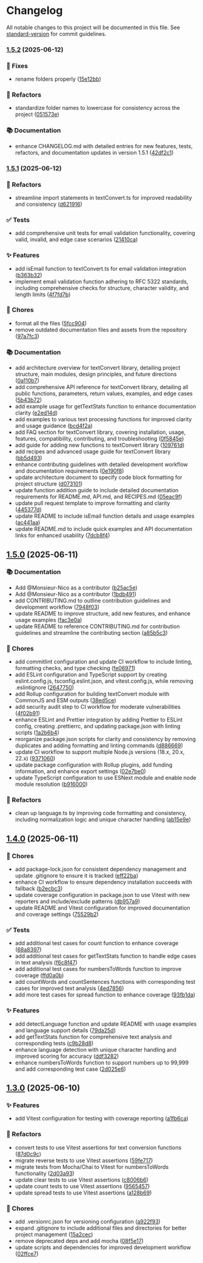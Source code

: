 # Changelog

All notable changes to this project will be documented in this file. See [standard-version](https://github.com/conventional-changelog/standard-version) for commit guidelines.

### [1.5.2](https://github.com/Monsieur-Nico/textConvert/compare/v1.5.1...v1.5.2) (2025-06-12)


### 🐛 Fixes

* rename folders properly ([15e12bb](https://github.com/Monsieur-Nico/textConvert/commit/15e12bbb1cd48259d8add501ca153eb29559ae36))


### 🧼 Refactors

* standardize folder names to lowercase for consistency across the project ([051573e](https://github.com/Monsieur-Nico/textConvert/commit/051573e89b91422140997ccd3dff081abf01c039))


### 📚 Documentation

* enhance CHANGELOG.md with detailed entries for new features, tests, refactors, and documentation updates in version 1.5.1 ([42df2c1](https://github.com/Monsieur-Nico/textConvert/commit/42df2c12cf1f97b850bfea65ddfbbf393abababf))

### [1.5.1](https://github.com/Monsieur-Nico/textConvert/compare/v1.5.0...v1.5.1) (2025-06-12)

### 🧼 Refactors

- streamline import statements in textConvert.ts for improved readability and consistency ([d621916](https://github.com/Monsieur-Nico/textConvert/commit/d6219167e5038bce2eb4b477027148eac546bf2a))

### ✅ Tests

- add comprehensive unit tests for email validation functionality, covering valid, invalid, and edge case scenarios ([21410ca](https://github.com/Monsieur-Nico/textConvert/commit/21410cafcfbc5c7909e04f81a6a890da41e0186a))

### ✨ Features

- add isEmail function to textConvert.ts for email validation integration ([b363b32](https://github.com/Monsieur-Nico/textConvert/commit/b363b32e66a51db6676e03fdbb71d8e378989190))
- implement email validation function adhering to RFC 5322 standards, including comprehensive checks for structure, character validity, and length limits ([4f7fd7b](https://github.com/Monsieur-Nico/textConvert/commit/4f7fd7bd0a809adb908b5fec6beb863638a056ab))

### 🔧 Chores

- format all the files ([5fcc904](https://github.com/Monsieur-Nico/textConvert/commit/5fcc904bb33fd9f1bcc84229f683f4993d9311d6))
- remove outdated documentation files and assets from the repository ([97a7fc3](https://github.com/Monsieur-Nico/textConvert/commit/97a7fc3599d927a07b5397cf7551ad7ead3caaef))

### 📚 Documentation

- add architecture overview for textConvert library, detailing project structure, main modules, design principles, and future directions ([0a110b7](https://github.com/Monsieur-Nico/textConvert/commit/0a110b705c37ec2c26c065a6612582de7c7ab649))
- add comprehensive API reference for textConvert library, detailing all public functions, parameters, return values, examples, and edge cases ([5b43b72](https://github.com/Monsieur-Nico/textConvert/commit/5b43b7244a6e638640a943a9940a44051511f007))
- add example usage for getTextStats function to enhance documentation clarity ([e2ed14d](https://github.com/Monsieur-Nico/textConvert/commit/e2ed14d5d86afe4464feb93e0ca09699b7cfb278))
- add examples to various text processing functions for improved clarity and usage guidance ([bcd4f2a](https://github.com/Monsieur-Nico/textConvert/commit/bcd4f2a7f3d8beaa20aee6dbc6fdeedb2c10ad3c))
- add FAQ section for textConvert library, covering installation, usage, features, compatibility, contributing, and troubleshooting ([0f5845e](https://github.com/Monsieur-Nico/textConvert/commit/0f5845ed1a4ca73bc63609efe802199ee031ab40))
- add guide for adding new functions to textConvert library ([109761d](https://github.com/Monsieur-Nico/textConvert/commit/109761d1ced7df68c9a2d33f0440a15d0483ac06))
- add recipes and advanced usage guide for textConvert library ([bb5d493](https://github.com/Monsieur-Nico/textConvert/commit/bb5d493413a6a93e8fe6aa4dd58cbf86927bba16))
- enhance contributing guidelines with detailed development workflow and documentation requirements ([0e190f8](https://github.com/Monsieur-Nico/textConvert/commit/0e190f8116cabcac887bbabe13acec4b8d82a649))
- update architecture document to specify code block formatting for project structure ([d073101](https://github.com/Monsieur-Nico/textConvert/commit/d073101cc612978141b55aa7b1b9d455a46c739e))
- update function addition guide to include detailed documentation requirements for README.md, API.md, and RECIPES.md ([05eac9f](https://github.com/Monsieur-Nico/textConvert/commit/05eac9fdab834d230545b2c4512ba2938e70d4c2))
- update pull request template to improve formatting and clarity ([445377d](https://github.com/Monsieur-Nico/textConvert/commit/445377d6cad08985d57b60be7598533bc81d5541))
- update README to include isEmail function details and usage examples ([ac441aa](https://github.com/Monsieur-Nico/textConvert/commit/ac441aa836f7e6ca65ccc4da07366423daf19be5))
- update README.md to include quick examples and API documentation links for enhanced usability ([7dcb8f4](https://github.com/Monsieur-Nico/textConvert/commit/7dcb8f443a79937e3d3a197892583a15ba18a953))

## [1.5.0](https://github.com/Monsieur-Nico/textConvert/compare/v1.4.0...v1.5.0) (2025-06-11)

### 📚 Documentation

- Add @Monsieur-Nico as a contributor ([b25ac5e](https://github.com/Monsieur-Nico/textConvert/commit/b25ac5eb771e58ab47372803820cab0484088c5b))
- Add @Monsieur-Nico as a contributor ([1bdb491](https://github.com/Monsieur-Nico/textConvert/commit/1bdb491cf6342531b8eb73fdc3bbaf68ab816dc0))
- add CONTRIBUTING.md to outline contribution guidelines and development workflow ([7948f03](https://github.com/Monsieur-Nico/textConvert/commit/7948f036d89884562cbd94382629ebbbd1935fbe))
- update README to improve structure, add new features, and enhance usage examples ([fac3e0a](https://github.com/Monsieur-Nico/textConvert/commit/fac3e0a8311eb96be7c5d73a3064c301994fb259))
- update README to reference CONTRIBUTING.md for contribution guidelines and streamline the contributing section ([a85b5c3](https://github.com/Monsieur-Nico/textConvert/commit/a85b5c39223fc32c3d783e79e8a2bdd1f2005c57))

### 🔧 Chores

- add commitlint configuration and update CI workflow to include linting, formatting checks, and type checking ([fe06971](https://github.com/Monsieur-Nico/textConvert/commit/fe06971dfa9f22d8e082328c885d6f4fb3bd88b0))
- add ESLint configuration and TypeScript support by creating eslint.config.js, tsconfig.eslint.json, and vitest.config.js, while removing .eslintignore ([2647750](https://github.com/Monsieur-Nico/textConvert/commit/264775096bfc9a10cc16b3eaa74193eccfbc8628))
- add Rollup configuration for building textConvert module with CommonJS and ESM outputs ([38ed5ce](https://github.com/Monsieur-Nico/textConvert/commit/38ed5ce165e7af181751e68615127db150da3c37))
- add security audit step to CI workflow for moderate vulnerabilities ([4f02b91](https://github.com/Monsieur-Nico/textConvert/commit/4f02b91c32085d2603755952bfd39d3cad59caed))
- enhance ESLint and Prettier integration by adding Prettier to ESLint config, creating .prettierrc, and updating package.json with linting scripts ([1a2b6b4](https://github.com/Monsieur-Nico/textConvert/commit/1a2b6b426da16e398070f9f966dfd57068784d15))
- reorganize package.json scripts for clarity and consistency by removing duplicates and adding formatting and linting commands ([d886669](https://github.com/Monsieur-Nico/textConvert/commit/d886669bf4e6b98be12ebc5b5edd68b70e968143))
- update CI workflow to support multiple Node.js versions (18.x, 20.x, 22.x) ([9371060](https://github.com/Monsieur-Nico/textConvert/commit/93710601f5a62775535393f047a9644e007cf875))
- update package configuration with Rollup plugins, add funding information, and enhance export settings ([02e7be0](https://github.com/Monsieur-Nico/textConvert/commit/02e7be080f9f8ecde7fb3d5f5d72c53201a46291))
- update TypeScript configuration to use ESNext module and enable node module resolution ([b916000](https://github.com/Monsieur-Nico/textConvert/commit/b9160002d1ca725cf30519af90cf860e251fdcfa))

### 🧼 Refactors

- clean up language.ts by improving code formatting and consistency, including normalization logic and unique character handling ([ab15e9e](https://github.com/Monsieur-Nico/textConvert/commit/ab15e9e9e8f5d1b70ee7cca7e5d26d2cb8ae14a3))

## [1.4.0](https://github.com/Monsieur-Nico/textConvert/compare/v1.3.0...v1.4.0) (2025-06-11)

### 🔧 Chores

- add package-lock.json for consistent dependency management and update .gitignore to ensure it is tracked ([eff22ba](https://github.com/Monsieur-Nico/textConvert/commit/eff22baecb786d8866fb776333c503be6ac8712f))
- enhance CI workflow to ensure dependency installation succeeds with fallback ([b2ecbc3](https://github.com/Monsieur-Nico/textConvert/commit/b2ecbc34d550732ace498ee6387dd590a852679d))
- update coverage configuration in package.json to use Vitest with new reporters and include/exclude patterns ([db957a9](https://github.com/Monsieur-Nico/textConvert/commit/db957a9d54d9bb7e9ca15b6782c211c80b10a8ba))
- update README and Vitest configuration for improved documentation and coverage settings ([75529b2](https://github.com/Monsieur-Nico/textConvert/commit/75529b26ff2bf2a426f765848c1dc13b650749d1))

### ✅ Tests

- add additional test cases for count function to enhance coverage ([68a8397](https://github.com/Monsieur-Nico/textConvert/commit/68a8397b910cd89848bd97b0289b5bee6d1f1522))
- add additional test cases for getTextStats function to handle edge cases in text analysis ([f6c8f47](https://github.com/Monsieur-Nico/textConvert/commit/f6c8f479b62bc32f1cbe11c73f3cd0cb8fb2104d))
- add additional test cases for numbersToWords function to improve coverage ([ffd0a0b](https://github.com/Monsieur-Nico/textConvert/commit/ffd0a0b3edd19f355d1c31965b5fd65c675d65f2))
- add countWords and countSentences functions with corresponding test cases for improved text analysis ([4ed7856](https://github.com/Monsieur-Nico/textConvert/commit/4ed78569a65a8c91c6bf42c8e37a26a10225f673))
- add more test cases for spread function to enhance coverage ([93fb1da](https://github.com/Monsieur-Nico/textConvert/commit/93fb1dae15c3634c987e3bd5a5df5fc8d76083ef))

### ✨ Features

- add detectLanguage function and update README with usage examples and language support details ([79da25d](https://github.com/Monsieur-Nico/textConvert/commit/79da25d4adec92ec85250b9cbdf739f46a558916))
- add getTextStats function for comprehensive text analysis and corresponding tests ([c9b28d8](https://github.com/Monsieur-Nico/textConvert/commit/c9b28d8e0de96570fa17fa39fd8b3ad7493dfbf5))
- enhance language detection with unique character handling and improved scoring for accuracy ([ddf3282](https://github.com/Monsieur-Nico/textConvert/commit/ddf32825d9f42c136135a55daf3f11c2117d794b))
- enhance numbersToWords function to support numbers up to 99,999 and add corresponding test case ([2d025e6](https://github.com/Monsieur-Nico/textConvert/commit/2d025e6eb13004458acd5675b0ed80cc7c705226))

## [1.3.0](https://github.com/Monsieur-Nico/textConvert/compare/v1.1.9...v1.3.0) (2025-06-10)

### ✨ Features

- add Vitest configuration for testing with coverage reporting ([a1fb6ca](https://github.com/Monsieur-Nico/textConvert/commit/a1fb6cae7664f5ede792163399302c765eefa0a7))

### 🧼 Refactors

- convert tests to use Vitest assertions for text conversion functions ([87d0c9c](https://github.com/Monsieur-Nico/textConvert/commit/87d0c9c0b6f960a6636b4bda101657d448065fe2))
- migrate reverse tests to use Vitest assertions ([59fe717](https://github.com/Monsieur-Nico/textConvert/commit/59fe717f6496993de9740370c41521e1c15109e5))
- migrate tests from Mocha/Chai to Vitest for numbersToWords functionality ([2d03a93](https://github.com/Monsieur-Nico/textConvert/commit/2d03a930638d456a84904ad19c0f2ca0832763d8))
- update clear tests to use Vitest assertions ([c8006b6](https://github.com/Monsieur-Nico/textConvert/commit/c8006b64ab36506fb348a3bd2915fe733fdc7caf))
- update count tests to use Vitest assertions ([9565457](https://github.com/Monsieur-Nico/textConvert/commit/95654578abb55425c777468b2530b8ca9e30111a))
- update spread tests to use Vitest assertions ([a128b69](https://github.com/Monsieur-Nico/textConvert/commit/a128b697e3a8fc0598f763454893761fede4e5b4))

### 🔧 Chores

- add .versionrc.json for versioning configuration ([a922f93](https://github.com/Monsieur-Nico/textConvert/commit/a922f935242b8c3ad932fd5b57da7dd4fd9baaff))
- expand .gitignore to include additional files and directories for better project management ([15a2cec](https://github.com/Monsieur-Nico/textConvert/commit/15a2cec043644f1ec196908057df620f6e728b00))
- remove deprecated deps and add mocha ([08f5e17](https://github.com/Monsieur-Nico/textConvert/commit/08f5e17d57c8d393150d3718fca4132d838fd866))
- update scripts and dependencies for improved development workflow ([02ffce7](https://github.com/Monsieur-Nico/textConvert/commit/02ffce7bfd3b7f7fd9f710cbd1a001c91cdf784d))
